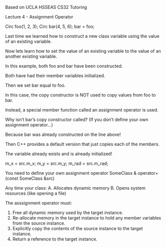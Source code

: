 Based on UCLA HSSEAS CS32 Tutoring

Lecture 4 - Assignment Operator

Circ foo(1, 2, 3);
Circ bar(4, 5, 6);
bar = foo;

Last time we learned how to construct a
new class variable using the value of an 
existing variable.  

Now lets learn how to set the value 
of an existing variable to the value 
of an another existing variable.

In this example, both foo and bar 
have been constructed.

Both have had their member variables 
initialized.

Then we set bar equal to foo.

In this case, the copy constructor is NOT used to copy 
values from foo to bar.

Instead, a special member function called an 
assignment operator is used.

Why isn’t bar’s copy constructor called?
(If you don’t define your own assignment operator...)

Because bar was already
constructed on the line above!

Then C++ provides a default
version that just copies each
of the members.

The variable already exists
and is already initialized!

m_x = src.m_x;
m_y = src.m_y;
m_rad = src.m_rad;

You need to define your own assignment operator
SomeClass & operator=(const SomeClass &src)

Any time your class:
A. Allocates dynamic memory
B. Opens system resources (like opening a file)

The asssignment operator must:
1. Free all dynamic memory used by the target instance.
2. Re-allocate memory in the target instance to hold
any member variables from the source instance.
3. Explicitly copy the contents of the source instance
to the target instance.
4. Return a reference to the target instance.

